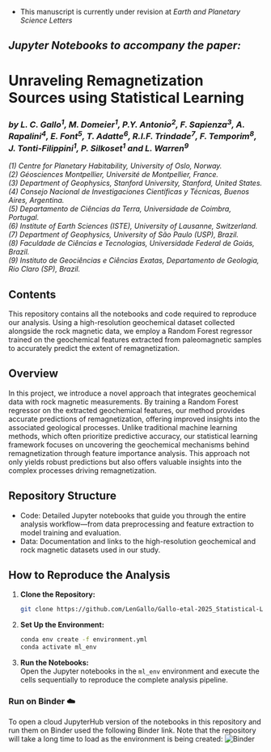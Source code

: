 - This manuscript is currently under revision at *Earth and Planetary Science Letters*

## ***Jupyter Notebooks to accompany the paper:***
    
# **Unraveling Remagnetization Sources using Statistical Learning**

### *by L. C. Gallo<sup>1</sup>, M. Domeier<sup>1</sup>, P.Y. Antonio<sup>2</sup>, F. Sapienza<sup>3</sup>, A. Rapalini<sup>4</sup>, E. Font<sup>5</sup>, T. Adatte<sup>6</sup>, R.I.F. Trindade<sup>7</sup>, F. Temporim<sup>8</sup>, J. Tonti-Filippini<sup>1</sup>, P. Silkoset<sup>1</sup> and L. Warren<sup>9</sup>*

*(1) Centre for Planetary Habitability, University of Oslo, Norway.*  
*(2) Géosciences Montpellier, Université de Montpellier, France.*  
*(3) Department of Geophysics, Stanford University, Stanford, United States.*  
*(4) Consejo Nacional de Investigaciones Científicas y Técnicas, Buenos Aires, Argentina.*  
*(5) Departamento de Ciências da Terra, Universidade de Coimbra, Portugal.*  
*(6) Institute of Earth Sciences (ISTE), University of Lausanne, Switzerland.*  
*(7) Department of Geophysics, University of São Paulo (USP), Brazil.*  
*(8) Faculdade de Ciências e Tecnologias, Universidade Federal de Goiás, Brazil.*  
*(9) Instituto de Geociências e Ciências Exatas, Departamento de Geologia, Rio Claro (SP), Brazil.*


## Contents
This repository contains all the notebooks and code required to reproduce our analysis. Using a high-resolution geochemical dataset collected alongside the rock magnetic data, we employ a Random Forest regressor trained on the geochemical features extracted from paleomagnetic samples to accurately predict the extent of remagnetization.

## Overview
In this project, we introduce a novel approach that integrates geochemical data with rock magnetic measurements. By training a Random Forest regressor on the extracted geochemical features, our method provides accurate predictions of remagnetization, offering improved insights into the associated geological processes.
Unlike traditional machine learning methods, which often prioritize predictive accuracy, our statistical learning framework focuses on uncovering the geochemical mechanisms behind remagnetization through feature importance analysis. This approach not only yields robust predictions but also offers valuable insights into the complex processes driving remagnetization.

## Repository Structure
 - Code: Detailed Jupyter notebooks that guide you through the entire analysis workflow—from data preprocessing and feature extraction to model training and evaluation.
 - Data: Documentation and links to the high-resolution geochemical and rock magnetic datasets used in our study.

## How to Reproduce the Analysis

1. **Clone the Repository:**  
   ```bash
   git clone https://github.com/LenGallo/Gallo-etal-2025_Statistical-Learning-Remagnetizations

2. **Set Up the Environment:**  
   ```bash
   conda env create -f environment.yml
   conda activate ml_env
3. **Run the Notebooks:**  
Open the Jupyter notebooks in the `ml_env` environment and execute the cells sequentially to reproduce the complete analysis pipeline.

### Run on Binder ☁️

To open a cloud JupyterHub version of the notebooks in this repository and run them on Binder used the following Binder link. Note that the repository will take a long time to load as the environment is being created: ![Binder](https://mybinder.org/badge_logo.svg)

